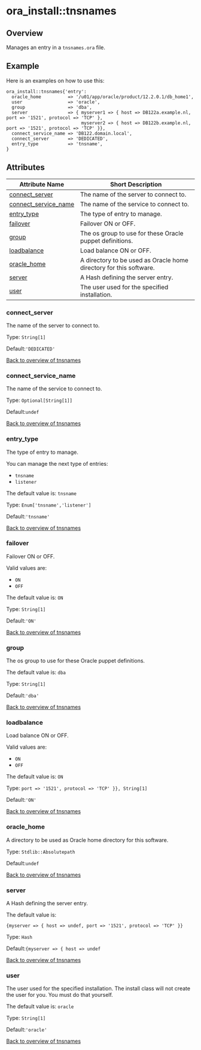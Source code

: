 # ora\_install::tnsnames

## Overview

Manages an entry in a `tnsnames.ora` file.

## Example

Here is an examples on how to use this:

```puppet
ora_install::tnsnames{'entry':
  oracle_home          => '/u01/app/oracle/product/12.2.0.1/db_home1',
  user                 => 'oracle',
  group                => 'dba',
  server               => { myserver1 => { host => DB122a.example.nl, port => '1521', protocol => 'TCP' },
                            myserver2 => { host => DB122b.example.nl, port => '1521', protocol => 'TCP' }},
  connect_service_name => 'DB122.domain.local',
  connect_server       => 'DEDICATED',
  entry_type           => 'tnsname',
}
```




## Attributes



Attribute Name                                         | Short Description                                                  |
------------------------------------------------------ | ------------------------------------------------------------------ |
[connect_server](#tnsnames_connect_server)             | The name of the server to connect to.                              |
[connect_service_name](#tnsnames_connect_service_name) | The name of the service to connect to.                             |
[entry_type](#tnsnames_entry_type)                     | The type of entry to manage.                                       |
[failover](#tnsnames_failover)                         | Failover ON or OFF.                                                |
[group](#tnsnames_group)                               | The os group to use for these Oracle puppet definitions.           |
[loadbalance](#tnsnames_loadbalance)                   | Load balance ON or OFF.                                            |
[oracle_home](#tnsnames_oracle_home)                   | A directory to be used as Oracle home directory for this software. |
[server](#tnsnames_server)                             | A Hash defining the server entry.                                  |
[user](#tnsnames_user)                                 | The user used for the specified installation.                      |




### connect_server<a name='tnsnames_connect_server'>

The name of the server to connect to.

Type: `String[1]`

Default:`'DEDICATED'`

[Back to overview of tnsnames](#attributes)

### connect_service_name<a name='tnsnames_connect_service_name'>

The name of the service to connect to.

Type: `Optional[String[1]]`

Default:`undef`

[Back to overview of tnsnames](#attributes)

### entry_type<a name='tnsnames_entry_type'>

The type of entry to manage.

You can manage the next type of entries:
- `tnsname`
- `listener`

The default value is: `tnsname`

Type: `Enum['tnsname','listener']`

Default:`'tnsname'`

[Back to overview of tnsnames](#attributes)

### failover<a name='tnsnames_failover'>

Failover ON or OFF.

Valid values are:
- `ON`
- `OFF`

The default value is: `ON`

Type: `String[1]`

Default:`'ON'`

[Back to overview of tnsnames](#attributes)

### group<a name='tnsnames_group'>

The os group to use for these Oracle puppet definitions.

The default value is: `dba`

Type: `String[1]`

Default:`'dba'`

[Back to overview of tnsnames](#attributes)

### loadbalance<a name='tnsnames_loadbalance'>

Load balance ON or OFF.

Valid values are:
- `ON`
- `OFF`

The default value is: `ON`

Type: `port => '1521', protocol => 'TCP' }},
  String[1]`

Default:`'ON'`

[Back to overview of tnsnames](#attributes)

### oracle_home<a name='tnsnames_oracle_home'>

A directory to be used as Oracle home directory for this software.

Type: `Stdlib::Absolutepath`

Default:`undef`

[Back to overview of tnsnames](#attributes)

### server<a name='tnsnames_server'>

A Hash defining the server entry.

The default value is: 
```
{myserver => { host => undef, port => '1521', protocol => 'TCP' }}
```

Type: `Hash`

Default:`{myserver => { host => undef`

[Back to overview of tnsnames](#attributes)

### user<a name='tnsnames_user'>

The user used for the specified installation.
The install class will not create the user for you. You must do that yourself.

The default value is: `oracle`

Type: `String[1]`

Default:`'oracle'`

[Back to overview of tnsnames](#attributes)
